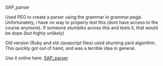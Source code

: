 SAP_parser

Used PEG to create a parser using the grammar in grammar.pegjs. Unfortunately, i have no way to properly test this (dont have access to the course anymore). If someone stumbles across this and tests it, that would be dope (but highly unlikely)

Old version (Ruby and old Javascript files) used shunting yard algorithm. This quickly got out of hand, and was a terrible idea in general.

Use it online here: [SAP_parser](http://kh4n.github.io/SAP_parser.html)
